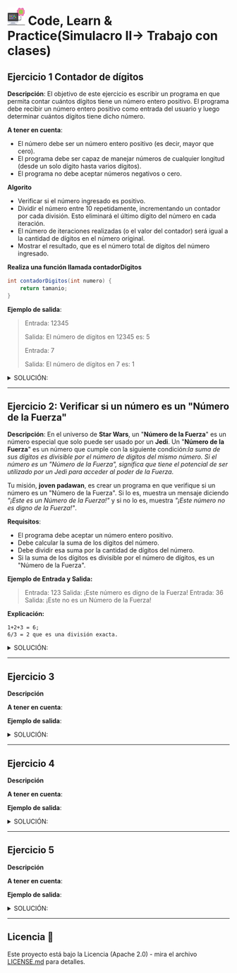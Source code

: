 # <img src=../../../../../images/computer.png width="40"> Code, Learn & Practice(Simulacro II-> Trabajo con clases)

## Ejercicio 1 Contador de dígitos

**Descripción**: El objetivo de este ejercicio es escribir un programa en que permita contar cuántos dígitos tiene un número entero positivo. El programa debe recibir un número entero positivo como entrada del usuario y luego determinar cuántos dígitos tiene dicho número.

**A tener en cuenta**:

- El número debe ser un número entero positivo (es decir, mayor que cero).
- El programa debe ser capaz de manejar números de cualquier longitud (desde un solo dígito hasta varios dígitos).
- El programa no debe aceptar números negativos o cero.

**Algorito**
- Verificar si el número ingresado es positivo.
- Dividir el número entre 10 repetidamente, incrementando un contador por cada división. Esto eliminará el último dígito del número en cada iteración.
- El número de iteraciones realizadas (o el valor del contador) será igual a la cantidad de dígitos en el número original.
- Mostrar el resultado, que es el número total de dígitos del número ingresado.

**Realiza una función llamada contadorDigitos**

```java
int contadorDigitos(int numero) {
    return tamanio;
}
```

**Ejemplo de salida**:

> Entrada: 12345
>
> Salida: El número de dígitos en 12345 es: 5
>
> Entrada: 7
>
> Salida: El número de dígitos en 7 es: 1

<details>
  <summary>SOLUCIÓN:</summary>
  
```java

```

</details>  

---

## Ejercicio 2: Verificar si un número es un "Número de la Fuerza"

**Descripción**: En el universo de **Star Wars**, un "**Número de la Fuerza**" es un número especial que solo puede ser usado por un **Jedi**. Un "**Número de la Fuerza**" es un número que cumple con la siguiente condición:*la suma de sus dígitos es divisible por el número de dígitos del mismo número. Si el número es un "Número de la Fuerza", significa que tiene el potencial de ser utilizado por un Jedi para acceder al poder de la Fuerza*.

Tu misión, **joven padawan**, es crear un programa en que verifique si un número es un "Número de la Fuerza". Si lo es, muestra un mensaje diciendo *"¡Este es un Número de la Fuerza!"* y si no lo es, muestra *"¡Este número no es digno de la Fuerza!"*.

**Requisitos**:

- El programa debe aceptar un número entero positivo.
- Debe calcular la suma de los dígitos del número.
- Debe dividir esa suma por la cantidad de dígitos del número.
- Si la suma de los dígitos es divisible por el número de dígitos, es un "Número de la Fuerza".

**Ejemplo de Entrada y Salida:**

>Entrada: 123
>Salida: ¡Este número es digno de la Fuerza!
>Entrada: 36
>Salida: ¡Este no es un Número de la Fuerza!


**Explicación:**

```code
1+2+3 = 6;
6/3 = 2 que es una división exacta.
```

<details>
  <summary>SOLUCIÓN:</summary>
  
```java

```

</details>  

---

## Ejercicio 3

**Descripción**

**A tener en cuenta**:

**Ejemplo de salida**:

<details>
  <summary>SOLUCIÓN:</summary>
  
```java

```

</details>  

---

## Ejercicio 4

**Descripción**

**A tener en cuenta**:

**Ejemplo de salida**:

<details>
  <summary>SOLUCIÓN:</summary>
  
```java

```

</details>  

---

## Ejercicio 5

**Descripción**

**A tener en cuenta**:

**Ejemplo de salida**:

<details>
  <summary>SOLUCIÓN:</summary>
  
```java

```

</details>  

---


## Licencia 📄

Este proyecto está bajo la Licencia (Apache 2.0) - mira el archivo [LICENSE.md]([../../../LICENSE.md](https://github.com/jpexposito/code-learn-practice/blob/main/LICENSE)) para detalles.
